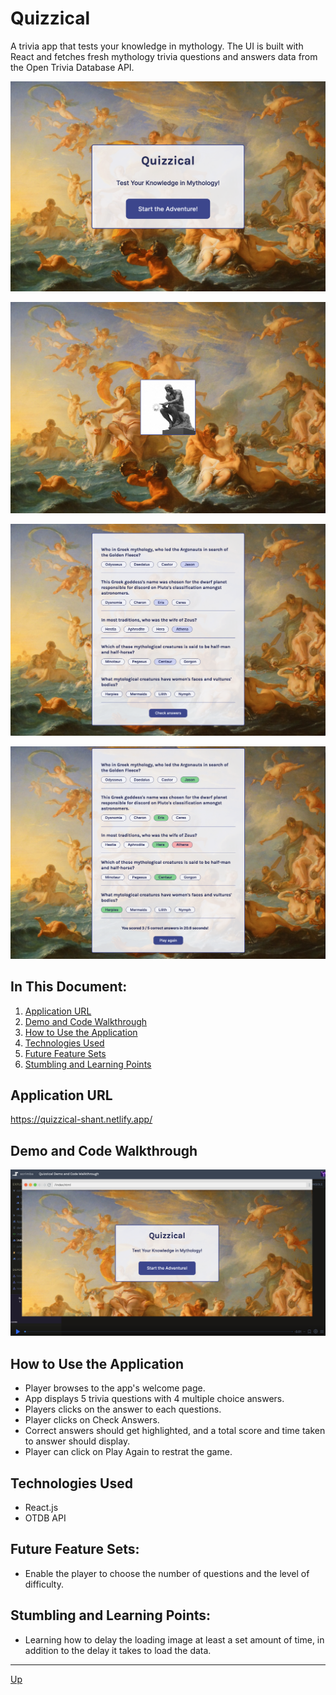 # Quizzical
A trivia app that tests your knowledge in mythology. The UI is built with React and fetches fresh mythology trivia questions and answers data from the Open Trivia Database API.

![welcome](images/welcome.png "Welcome to Quizzical")

![loading](images/loading.png "Loading")

![questions](images/questions.png "Questions")

![correct answers](images/correct-answers.png "Answers")


## In This Document:
1. [Application URL](#application-url)
2. [Demo and Code Walkthrough](#demo-and-code-walkthrough)
3. [How to Use the Application](#how-to-use-the-application)
4. [Technologies Used](#technologies-used)
5. [Future Feature Sets](#future-feature-sets)
6. [Stumbling and Learning Points](#stumbling-and-learning-points)

## Application URL
https://quizzical-shant.netlify.app/

## Demo and Code Walkthrough
[![demo](images/demo.png)](https://scrimba.com/scrim/co45f42ffa92703ad5b730469)

## How to Use the Application
* Player browses to the app's welcome page.
* App displays 5 trivia questions with 4 multiple choice answers.
* Players clicks on the answer to each questions.
* Player clicks on Check Answers.
* Correct answers should get highlighted, and a total score and time taken to answer should display.
* Player can click on Play Again to restrat the game. 

## Technologies Used
* React.js
* OTDB API 

## Future Feature Sets:
* Enable the player to choose the number of questions and the level of difficulty.

## Stumbling and Learning Points:
* Learning how to delay the loading image at least a set amount of time, in addition to the delay it takes to load the data.
  
<hr>

[Up](README.md)
